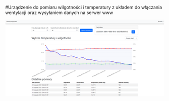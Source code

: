 #Urządzenie do pomiaru wilgotności i temperatury z układem do włączania wentylacji oraz wysyłaniem danych na serwer www

![Wygląd panelu użytkownika](./readme/wyglad_panelu.PNG)